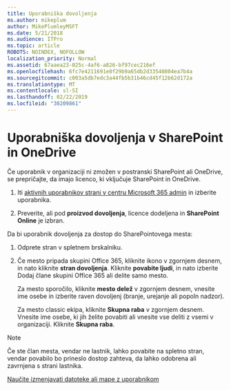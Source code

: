 ```yaml
---
title: Uporabniška dovoljenja
ms.author: mikeplum
author: MikePlumleyMSFT
ms.date: 5/21/2018
ms.audience: ITPro
ms.topic: article
ROBOTS: NOINDEX, NOFOLLOW
localization_priority: Normal
ms.assetid: 67aaea23-025c-4af6-a826-bf97cec216ef
ms.openlocfilehash: 6fc7e4211691e0f29b9a65db2d33540804ea7b4a
ms.sourcegitcommit: c003a5db7edc3a44fb5b31b46cd45f12b62d172a
ms.translationtype: MT
ms.contentlocale: sl-SI
ms.lasthandoff: 02/22/2019
ms.locfileid: "30209861"
---
```

# <a name="user-permissions-in-sharepoint-and-onedrive"></a>Uporabniška dovoljenja v SharePoint in OneDrive

Če uporabnik v organizaciji ni zmožen v postranski SharePoint ali OneDrive, se prepričajte, da imajo licenco, ki vključuje SharePoint in OneDrive. 
  
1. Iti [aktivnih uporabnikov strani v centru Microsoft 365 admin](https://portal.office.com/adminportal/home#/users) in izberite uporabnika. 
    
2. Preverite, ali pod **proizvod dovoljenja**, licence dodeljena in **SharePoint Online** je izbran. 
    
 Da bi uporabnik dovoljenja za dostop do SharePointovega mesta: 
  
1. Odprete stran v spletnem brskalniku.
    
2. Če mesto pripada skupini Office 365, kliknite ikono v zgornjem desnem, in nato kliknite **stran dovoljenja**. Kliknite **povabite ljudi**, in nato izberite Dodaj člane skupini Office 365 ali delite samo mesto. 
    
    Za mesto sporočilo, kliknite **mesto delež** v zgornjem desnem, vnesite ime osebe in izberite raven dovoljenj (branje, urejanje ali popoln nadzor). 
    
    Za mesto classic ekipa, kliknite **Skupna raba** v zgornjem desnem. Vnesite ime osebe, ki jih želite povabiti ali vnesite vse deliti z vsemi v organizaciji. Kliknite **Skupna raba**.
    
> [!NOTE]
> Če ste član mesta, vendar ne lastnik, lahko povabite na spletno stran, vendar povabilo bo prineslo dostop zahteva, da lahko odobrena ali zavrnjena s strani lastnika. 
  
[Naučite izmenjavati datoteke ali mape z uporabnikom](https://go.microsoft.com/fwlink/?linkid=533408)
  

